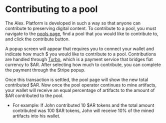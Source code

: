# Contributing to a pool

The Alex. Platform is developed in such a way so that anyone can contribute to preserving digital content. To contribute to a pool, you must navigate to the [pools page](https://alex.arweave.dev/#/pools), find a pool that you would like to contribute to, and click the contribute button.

A popup screen will appear that requires you to connect your wallet and indicate how much $ you would like to contribute to a pool. Contributions are handled through [Turbo](https://ardrive.io/turbo-bundler/), which is a payment service that bridges fiat currency to $AR. After selecting how much to contribute, you can complete the payment through the Stripe popup.

Once this transaction is settled, the pool page will show the new total contributed $AR. Now once the pool operator continues to mine artifacts, your wallet will receive an equal percentage of artifacts to the amount of $AR contributed to the pool.

- For example: If John contributed 10 $AR tokens and the total amount contributed was 100 $AR tokens, John will receive 10% of the mined artifacts into his wallet.
